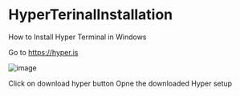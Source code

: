 # HyperTerinalInstallation
How to Install Hyper Terminal in Windows

Go to https://hyper.is 

![image](https://user-images.githubusercontent.com/45738614/127742955-fb9f6785-ed6a-4c58-8ada-f73f11dc9137.png)


Click on download hyper button
Opne the downloaded Hyper setup
